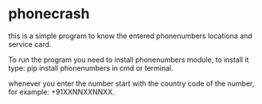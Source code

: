 # phonecrash
this is a simple program to know the entered phonenumbers locationa and service card.

To run the program you need to install phonenumbers module, to install it type: pip install phonenumbers in cmd or terminal.

whenever you enter the number start with the country code of the number, for example: +91XXNNXXNNXX.
